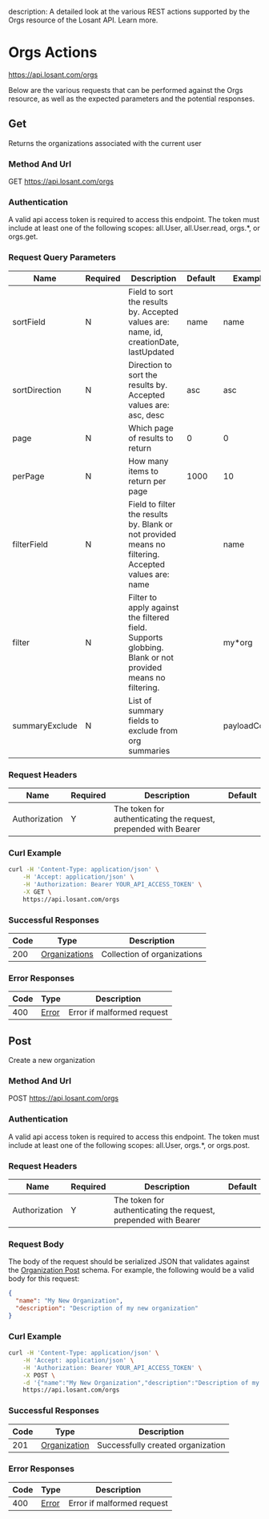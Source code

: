 description: A detailed look at the various REST actions supported by the Orgs resource of the Losant API. Learn more.

# Orgs Actions

https://api.losant.com/orgs

Below are the various requests that can be performed against the
Orgs resource, as well as the expected
parameters and the potential responses.

## Get

Returns the organizations associated with the current user

### Method And Url <a name="get-method-url"></a>

GET https://api.losant.com/orgs

### Authentication <a name="get-authentication"></a>

A valid api access token is required to access this endpoint. The token must
include at least one of the following scopes:
all.User, all.User.read, orgs.*, or orgs.get.

### Request Query Parameters <a name="get-query-params"></a>

| Name | Required | Description | Default | Example |
| ---- | -------- | ----------- | ------- | ------- |
| sortField | N | Field to sort the results by. Accepted values are: name, id, creationDate, lastUpdated | name | name |
| sortDirection | N | Direction to sort the results by. Accepted values are: asc, desc | asc | asc |
| page | N | Which page of results to return | 0 | 0 |
| perPage | N | How many items to return per page | 1000 | 10 |
| filterField | N | Field to filter the results by. Blank or not provided means no filtering. Accepted values are: name |  | name |
| filter | N | Filter to apply against the filtered field. Supports globbing. Blank or not provided means no filtering. |  | my*org |
| summaryExclude | N | List of summary fields to exclude from org summaries |  | payloadCount |

### Request Headers <a name="get-headers"></a>

| Name | Required | Description | Default |
| ---- | -------- | ----------- | ------- |
| Authorization | Y | The token for authenticating the request, prepended with Bearer | |

### Curl Example <a name="get-curl-example"></a>

```bash
curl -H 'Content-Type: application/json' \
    -H 'Accept: application/json' \
    -H 'Authorization: Bearer YOUR_API_ACCESS_TOKEN' \
    -X GET \
    https://api.losant.com/orgs
```

### Successful Responses <a name="get-successful-responses"></a>

| Code | Type | Description |
| ---- | ---- | ----------- |
| 200 | [Organizations](schemas.md#organizations) | Collection of organizations |

### Error Responses <a name="get-error-responses"></a>

| Code | Type | Description |
| ---- | ---- | ----------- |
| 400 | [Error](schemas.md#error) | Error if malformed request |

## Post

Create a new organization

### Method And Url <a name="post-method-url"></a>

POST https://api.losant.com/orgs

### Authentication <a name="post-authentication"></a>

A valid api access token is required to access this endpoint. The token must
include at least one of the following scopes:
all.User, orgs.*, or orgs.post.

### Request Headers <a name="post-headers"></a>

| Name | Required | Description | Default |
| ---- | -------- | ----------- | ------- |
| Authorization | Y | The token for authenticating the request, prepended with Bearer | |

### Request Body <a name="post-body"></a>

The body of the request should be serialized JSON that validates against
the [Organization Post](schemas.md#organization-post) schema. For example, the following would be a
valid body for this request:

```json
{
  "name": "My New Organization",
  "description": "Description of my new organization"
}
```

### Curl Example <a name="post-curl-example"></a>

```bash
curl -H 'Content-Type: application/json' \
    -H 'Accept: application/json' \
    -H 'Authorization: Bearer YOUR_API_ACCESS_TOKEN' \
    -X POST \
    -d '{"name":"My New Organization","description":"Description of my new organization"}' \
    https://api.losant.com/orgs
```

### Successful Responses <a name="post-successful-responses"></a>

| Code | Type | Description |
| ---- | ---- | ----------- |
| 201 | [Organization](schemas.md#organization) | Successfully created organization |

### Error Responses <a name="post-error-responses"></a>

| Code | Type | Description |
| ---- | ---- | ----------- |
| 400 | [Error](schemas.md#error) | Error if malformed request |
